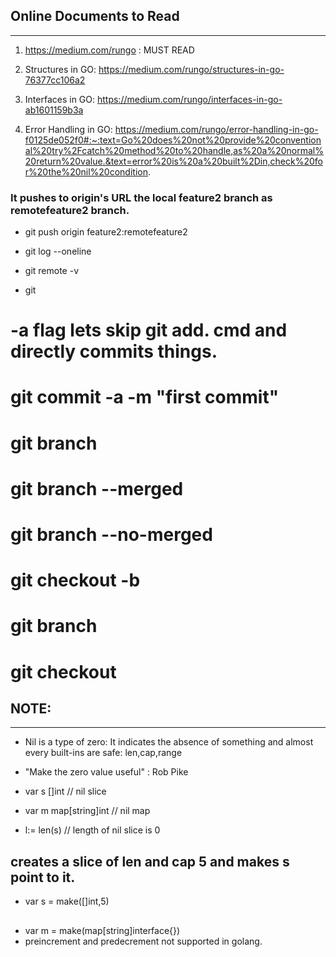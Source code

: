 ##                      Online Documents to Read
------------------------------------------------------------------------------------------
1. https://medium.com/rungo : MUST READ 

2. Structures in GO: https://medium.com/rungo/structures-in-go-76377cc106a2 
3. Interfaces in GO: https://medium.com/rungo/interfaces-in-go-ab1601159b3a 


4. Error Handling in GO: 
    https://medium.com/rungo/error-handling-in-go-f0125de052f0#:~:text=Go%20does%20not%20provide%20conventional%20try%2Fcatch%20method%20to%20handle,as%20a%20normal%20return%20value.&text=error%20is%20a%20built%2Din,check%20for%20the%20nil%20condition. 

###  It pushes to origin's URL the local feature2 branch as remotefeature2 branch.
-   git push origin feature2:remotefeature2

- git log --oneline
- git remote -v 
- git 

# -a flag lets skip git add. cmd and directly commits things.
# git commit -a -m "first commit"

# git branch 
# git branch --merged
# git branch --no-merged
# git checkout -b <brancName> 
# git branch <branchName>
# git checkout <branchName>


## NOTE:
---------------------------------------------------------
- Nil is a type of zero: It indicates the absence of something and almost every built-ins are safe: len,cap,range
- "Make the zero value useful" : Rob Pike

- var s []int // nil slice
- var m map[string]int // nil map
- l:= len(s) // length of nil slice is 0

## creates a slice of len and cap 5 and makes s point to it.
- var s = make([]int,5) 

## 
- var m = make(map[string]interface{}) 
- preincrement and predecrement not supported in golang.



